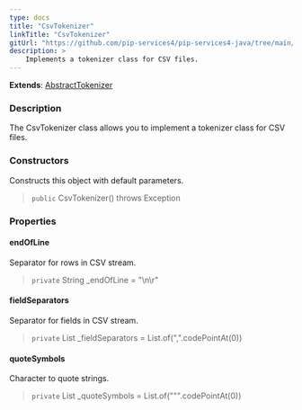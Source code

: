 ```yaml
---
type: docs
title: "CsvTokenizer"
linkTitle: "CsvTokenizer"
gitUrl: "https://github.com/pip-services4/pip-services4-java/tree/main/pip-services4-expressions-java"
description: > 
    Implements a tokenizer class for CSV files.
---
```


**Extends**: [AbstractTokenizer](../../tokenizers/abstract_tokenizer)

### Description

The CsvTokenizer class allows you to implement a tokenizer class for CSV files.

### Constructors
Constructs this object with default parameters.

> `public` CsvTokenizer() throws Exception

### Properties

#### endOfLine
Separator for rows in CSV stream.

> `private` String _endOfLine = "\n\r"

#### fieldSeparators
Separator for fields in CSV stream.

> `private` List<Integer> _fieldSeparators = List.of(",".codePointAt(0))

#### quoteSymbols
Character to quote strings.

> `private` List<Integer> _quoteSymbols = List.of("\"".codePointAt(0))

